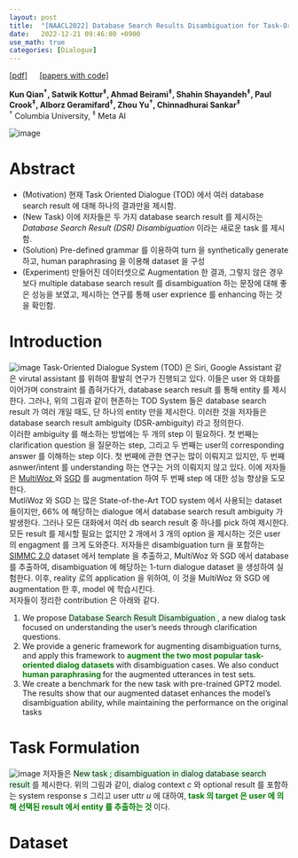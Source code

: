 ```yaml
---
layout: post
title:  "[NAACL2022] Database Search Results Disambiguation for Task-Oriented Dialog Systems"
date:   2022-12-21 09:46:00 +0900
use_math: true
categories: [Dialogue]
---
```

[[pdf]](https://arxiv.org/pdf/2112.08351.pdf) &emsp;
[[papers with code]](https://paperswithcode.com/paper/database-search-results-disambiguation-for)

**Kun Qian<sup>†</sup>, Satwik Kottur<sup>‡</sup>, Ahmad Beirami<sup>‡</sup>, Shahin Shayandeh<sup>‡</sup>, Paul Crook<sup>‡</sup>, Alborz Geramifard<sup>‡</sup>, Zhou Yu<sup>†</sup>, Chinnadhurai Sankar<sup>‡</sup>**
<br><sup>†</sup> Columbia University, <sup>‡</sup> Meta AI  &emsp;

![image](https://user-images.githubusercontent.com/42200027/208795566-2cb970dc-656d-4d30-8652-c272a4a6b43a.png)

# Abstract
- (Motivation) 현재 Task Oriented Dialogue (TOD) 에서 여러 database search result 에 대해 하나의 결과만을 제시함.
- (New Task) 이에 저자들은 두 가지 database search result 를 제시하는 *Database Search Result (DSR) Disambiguation* 이라는 새로운 task 를 제시함.
- (Solution) Pre-defined grammar 를 이용하여 turn 을 synthetically generate 하고, human paraphrasing 을 이용해 dataset 을 구성
- (Experiment) 만들어진 데이터셋으로 Augmentation 한 결과, 그렇지 않은 경우보다 multiple database search result 를 disambiguation 하는 문장에 대해 좋은 성능을 보였고, 제시하는 연구를 통해 user exprience 를 enhancing 하는 것을 확인함. 

# Introduction
![image](https://user-images.githubusercontent.com/42200027/208794481-bc134ba5-f10a-44a6-a309-4925d3a79c66.png)
Task-Oriented Dialogue System (TOD) 은 Siri, Google Assistant 같은 virutal assistant 를 위하여 활발히 연구가 진행되고 있다.
이들은 user 와 대화를 이어가며 constraint 를 좁혀가다가, database search result 를 통해 entity 를 제시한다.
그러나, 위의 그림과 같이 현존하는 TOD System 들은 database search result 가 여러 개일 때도, 단 하나의 entity 만을 제시한다.
이러한 것을 저자들은 database search result ambiguity (DSR-ambiguity) 라고 정의한다.
<br>
이러한 ambiguity 를 해소하는 방법에는 두 개의 step 이 필요하다.
첫 번째는 clarification question 을 질문하는 step, 그리고 두 번째는 user의 corresponding answer 를 이해하는 step 이다.
첫 번째에 관한 연구는 많이 이뤄지고 있지만, 두 번째 asnwer/intent 를 understanding 하는 연구는 거의 이뤄지지 않고 있다.
이에 저자들은 [MultiWoz ](https://aclanthology.org/D18-1547/) 와 [SGD](https://arxiv.org/abs/1909.05855) 를 augmentation 하여 두 번째 step 에 대한 성능 향상을 도모한다.
<br>
MutliWoz 와 SGD 는 많은 State-of-the-Art TOD system 에서 사용되는 dataset 들이지만, 66% 에 해당하는 dialogue 에서 database search result ambiguity 가 발생한다.
그러나 모든 대화에서 여러 db search result 중 하나를 pick 하여 제시한다.
모든 result 를 제시할 필요는 없지만 2 개에서 3 개의 option 을 제시하는 것은 user 의 engagment 를 크게 도와준다.
저자들은 disambiguation turn 을 포함하는 [SIMMC 2.0](https://arxiv.org/abs/2104.08667) dataset 에서 template 을 추출하고, MultiWoz 와 SGD 에서 database 를 추출하여, disambiguation 에 해당하는 1-turn dialogue dataset 을 생성하여 실험한다.
이후, reality 로의 application 을 위하여, 이 것을 MultiWoz 와 SGD 에 augmentation 한 후, model 에 학습시킨다.
<br>
저자들이 정리한 contribution 은 아래와 같다.
1. We propose <span style='background-color: #dcffe4'> Database Search Result Disambiguation </span>, a new dialog task focused on understanding the user’s needs through clarification questions.
2. We provide a generic framework for augmenting disambiguation turns, and apply this framework to <span style='color:green;font-weight:bold'> augment the two most popular task-oriented dialog datasets </span> with disambiguation cases. We also conduct <span style='color:green;font-weight:bold'> human paraphrasing </span> for the augmented utterances in test sets.
3. We create a benchmark for the new task with pre-trained GPT2 model. The results show that our augmented dataset enhances the model’s disambiguation ability, while maintaining the performance on the original tasks

# Task Formulation
![image](https://user-images.githubusercontent.com/42200027/208797635-bde6030d-23fb-4fdf-a219-fe02c229c2de.png)
저자들은 <span style='background-color: #dcffe4'> New task ; disambiguation in dialog database search result </span>  를 제시한다.
위의 그림과 같이, dialog context $c$ 와 optional result 를 포함하는 system response $s$ 그리고 user uttr $u$ 에 대하여, 
<span style='color:green;font-weight:bold'> task 의 target 은 user 에 의해 선택된 result 에서 entity 를 추출하는 것 </span>  이다.

# Dataset
